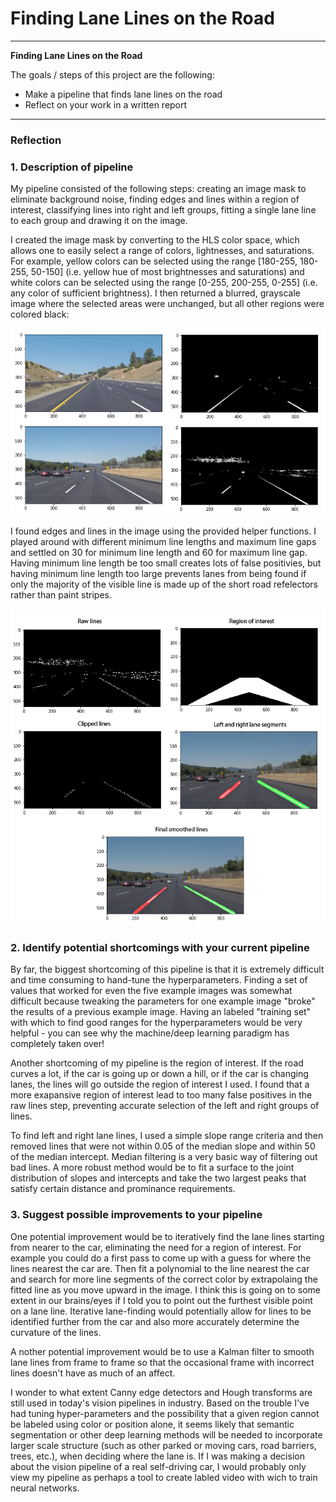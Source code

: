 # **Finding Lane Lines on the Road** 

---

**Finding Lane Lines on the Road**

The goals / steps of this project are the following:
* Make a pipeline that finds lane lines on the road
* Reflect on your work in a written report


[//]: # (Image References)

[blurredGrayscaleExamples]: ./examples/blurredGrayscaleExamples.png "Original (left) and blurred grayscale images (right)"
[pipelineOutputs]: ./examples/pipelineOutputs.png "Pipeline intermediate outputs"

---

### Reflection

### 1. Description of pipeline

My pipeline consisted of the following steps: creating an image mask to eliminate background noise, finding edges and lines within a region of interest, classifying lines into right and left groups, fitting a single lane line to each group and drawing it on the image.

I created the image mask by converting to the HLS color space, which allows one to easily select a range of colors, lightnesses, and saturations.  For example, yellow colors can be selected using the range [180-255, 180-255, 50-150]  (i.e. yellow hue of most brightnesses and saturations) and white colors can be selected using the range [0-255, 200-255, 0-255] (i.e. any color of sufficient brightness).  I then returned a blurred, grayscale image where the selected areas were unchanged, but all other regions were colored black:

![alt text][blurredGrayscaleExamples]

I found edges and lines in the image using the provided helper functions.  I played around with different minimum line lengths and maximum line gaps and settled on 30 for minimum line length and 60 for maximum line gap.  Having minimum line length be too small creates lots of false positivies, but having minimum line length too large prevents lanes from being found if only the majority of the visible line is made up of the short road refelectors rather than paint stripes.

![alt text][pipelineOutputs]


### 2. Identify potential shortcomings with your current pipeline

By far, the biggest shortcoming of this pipeline is that it is extremely difficult and time consuming to hand-tune the hyperparameters.  Finding a set of values that worked for even the five example images was somewhat difficult because tweaking the parameters for one example image "broke" the results of a previous example image.  Having an labeled "training set" with which to find good ranges for the hyperparameters would be very helpful - you can see why the machine/deep learning paradigm has completely taken over!

Another shortcoming of my pipeline is the region of interest.  If the road curves a lot, if the car is going up or down a hill, or if the car is changing lanes, the lines will go outside the region of interest I used.  I found that a more exapansive region of interest lead to too many false positives in the raw lines step, preventing accurate selection of the left and right groups of lines.

To find left and right lane lines, I used a simple slope range criteria and then removed lines that were not within 0.05 of the median slope and within 50 of the median intercept. Median filtering is a very basic way of filtering out bad lines. A more robust method would be to fit a surface to the joint distribution of slopes and intercepts and take the two largest peaks that satisfy certain distance and prominance requirements.


### 3. Suggest possible improvements to your pipeline

One potential improvement would be to iteratively find the lane lines starting from nearer to the car, eliminating the need for a region of interest. For example you could do a first pass to come up with a guess for where the lines nearest the car are.  Then fit a polynomial to the line nearest the car and search for more line segments of the correct color by extrapolaing the fitted line as you move upward in the image.  I think this is going on to some extent in our brains/eyes if I told you to point out the furthest visible point on a lane line.  Iterative lane-finding would potentially allow for lines to be identified further from the car and also more accurately determine the curvature of the lines.

A nother potential improvement would be to use a Kalman filter to smooth lane lines from frame to frame so that the occasional frame with incorrect lines doesn't have as much of an affect.

I wonder to what extent Canny edge detectors and Hough transforms are still used in today's vision pipelines in industry.  Based on the trouble I've had tuning hyper-parameters and the possibility that a given region cannot be labeled using color or position alone, it seems likely that semantic segmentation or other deep learning methods will be needed to incorporate larger scale structure (such as other parked or moving cars, road barriers, trees, etc.), when deciding where the lane is.  If I was making a decision about the vision pipeline of a real self-driving car, I would probably only view my pipeline as perhaps a tool to create labled video with wich to train neural networks.

